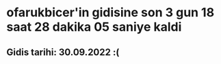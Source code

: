 # ofarukbicer'in gidisine son 3 gun 18 saat 28 dakika 05 saniye kaldi

## Gidis tarihi: 30.09.2022 :(